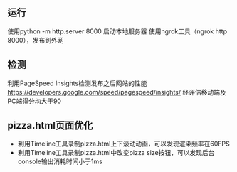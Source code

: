 ## 运行
使用python -m http.server 8000 启动本地服务器
使用ngrok工具（ngrok http 8000），发布到外网
## 检测
利用PageSpeed Insights检测发布之后网站的性能
  https://developers.google.com/speed/pagespeed/insights/
经评估移动端及PC端得分均大于90
## pizza.html页面优化
* 利用Timeline工具录制pizza.html上下滚动动画，可以发现渲染频率在60FPS
* 利用Timeline工具录制pizza.html中改变pizza size按钮，可以发现后台console输出消耗时间小于1ms